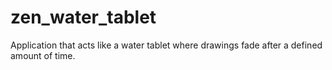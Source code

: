 # zen_water_tablet
Application that acts like a water tablet where drawings fade after a defined amount of time.
